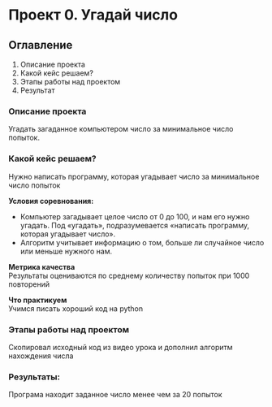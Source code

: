 # Проект 0. Угадай число

## Оглавление  
1. Описание проекта
2. Какой кейс решаем?
3. Этапы работы над проектом
4. Результат

### Описание проекта    
Угадать загаданное компьютером число за минимальное число попыток.




### Какой кейс решаем?    
Нужно написать программу, которая угадывает число за минимальное число попыток

**Условия соревнования:**  
- Компьютер загадывает целое число от 0 до 100, и нам его нужно угадать. Под «угадать», подразумевается «написать программу, которая угадывает число».
- Алгоритм учитывает информацию о том, больше ли случайное число или меньше нужного нам.

**Метрика качества**     
Результаты оцениваются по среднему количеству попыток при 1000 повторений

**Что практикуем**     
Учимся писать хороший код на python


### Этапы работы над проектом  
Скопировал исходный код из видео урока и дополнил алгоритм нахождения числа




### Результаты:  
Програма находит заданное число менее чем за 20 попыток


